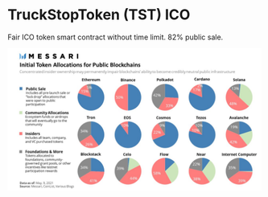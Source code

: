 # TruckStopToken (TST) ICO

Fair ICO token smart contract without time limit. 82% public sale. 

<img src="https://github.com/MarcusWentz/TruckStopTokenICO/blob/main/images/FAIR_ICO_80_PERCENT.jpg" alt="ICO"/>
